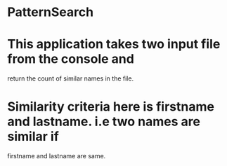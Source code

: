 # PatternSearch
# This application takes two input file from the console and 
 return the count of similar names in the file.
# Similarity criteria here is firstname and lastname. i.e two names are similar if 
firstname and lastname are same.
